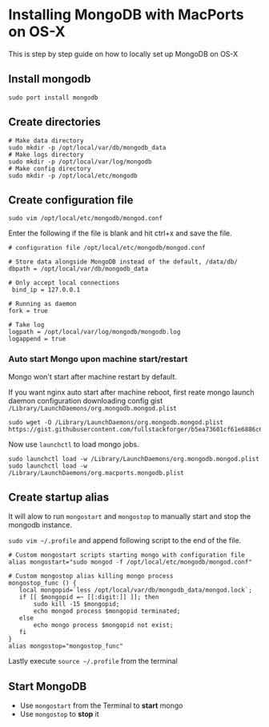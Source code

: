# Installing MongoDB with MacPorts on OS-X 

This is step by step guide on how to locally set up MongoDB on OS-X

## Install mongodb
```
sudo port install mongodb
```

## Create directories
```
# Make data directory
sudo mkdir -p /opt/local/var/db/mongodb_data
# Make logs directory
sudo mkdir -p /opt/local/var/log/mongodb
# Make config directory
sudo mkdir -p /opt/local/etc/mongodb
```

## Create configuration file
```
sudo vim /opt/local/etc/mongodb/mongod.conf
```

Enter the following if the file is blank and hit ctrl+x and save the file.

```
# configuration file /opt/local/etc/mongodb/mongod.conf

# Store data alongside MongoDB instead of the default, /data/db/
dbpath = /opt/local/var/db/mongodb_data

# Only accept local connections
 bind_ip = 127.0.0.1

# Running as daemon
fork = true

# Take log
logpath = /opt/local/var/log/mongodb/mongodb.log
logappend = true
```

### Auto start Mongo upon machine start/restart

Mongo won't start after machine restart by default. 

If you want nginx auto start after machine reboot, first reate mongo launch daemon configuration downloading config gist `/Library/LaunchDaemons/org.mongodb.mongod.plist`

```
sudo wget -O /Library/LaunchDaemons/org.mongodb.mongod.plist  https://gist.githubusercontent.com/fullstackforger/b5ea73601cf61e6886c6570b6d3eb3bf/raw
```

Now use `launchctl` to load mongo jobs.
```
sudo launchctl load -w /Library/LaunchDaemons/org.mongodb.mongod.plist
sudo launchctl load -w /Library/LaunchDaemons/org.macports.mongodb.plist
```


## Create startup alias 

It will alow to run `mongostart` and `mongostop` to manually start and stop the mongodb instance.

`sudo vim ~/.profile` and append following script to the end of the file.

```
# Custom mongostart scripts starting mongo with configuration file
alias mongostart="sudo mongod -f /opt/local/etc/mongodb/mongod.conf"

# Custom mongostop alias killing mongo process
mongostop_func () {
   local mongopid=`less /opt/local/var/db/mongodb_data/mongod.lock`;
   if [[ $mongopid =~ [[:digit:]] ]]; then
       sudo kill -15 $mongopid;
       echo mongod process $mongopid terminated;
   else
       echo mongo process $mongopid not exist;
   fi
}
alias mongostop="mongostop_func"
```

Lastly execute `source ~/.profile` from the terminal


## Start MongoDB 

 - Use `mongostart` from the Terminal to **start** mongo 
 - Use `mongostop` to **stop** it

